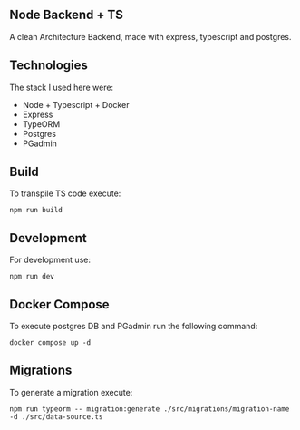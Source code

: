 ## Node Backend + TS
A clean Architecture Backend, made with express, typescript and postgres.

## Technologies
The stack I used here were:
- Node + Typescript + Docker
- Express
- TypeORM
- Postgres 
- PGadmin

## Build
To transpile TS code execute:
```
npm run build
```

## Development
For development use:
```
npm run dev
```

## Docker Compose
To execute postgres DB and PGadmin run the following command:
```
docker compose up -d
```

## Migrations
To generate a migration execute:
```
npm run typeorm -- migration:generate ./src/migrations/migration-name -d ./src/data-source.ts
```



